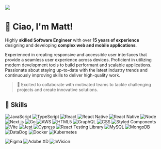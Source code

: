 ![](https://komarev.com/ghpvc/?username=borgateo&color=006bed)

# 👋 Ciao, I'm <strong>Matt!</strong>

Highly **skilled Software Engineer** with over **15 years of experience** designing and developing **complex web and mobile applications**.
 
Experienced in creating responsive and accessible user interfaces that provide a seamless user experience across devices. Proficient in utilizing modern development tools to build performant and scalable applications. Passionate about staying up-to-date with the latest industry trends and continuously improving skills to deliver high-quality work.

> 💬 Excited to collaborate with motivated teams to tackle challenging projects and create innovative solutions.

## 🚀 Skills

  ![JavaScript](https://img.shields.io/badge/-JavaScript-333333?style=flat&logo=javascript)
  ![TypeScript](https://img.shields.io/badge/-TypeScript-333333?style=flat&logo=typescript)
  ![React](https://img.shields.io/badge/-React-333333?style=flat&logo=react)
  ![React Native](https://img.shields.io/badge/-React%20Native-333333?style=flat&logo=react)
  ![React Native](https://img.shields.io/badge/-Redux-333333?style=flat&logo=redux)
  ![Node](https://img.shields.io/badge/Node.js-333333?style=flat&logo=node.js)
  ![Next.js](https://img.shields.io/badge/Next-333333?style=flat&logo=next.js)
  ![Go](https://img.shields.io/badge/Go-333333?style=flat&logo=go)
  ![AWS](https://img.shields.io/badge/-Amazon_AWS-333333?style=flat&logo=amazon-aws&logoColor=007ACC)
  ![HTML5](https://img.shields.io/badge/-HTML5-333333?style=flat&logo=HTML5)
  ![GraphQL](https://img.shields.io/badge/-GraphQL-333333?style=flat&logo=GraphQL)
  ![CSS](https://img.shields.io/badge/-CSS-333333?style=flat&logo=CSS3&logoColor=1572B6)
  ![Styled Components](https://img.shields.io/badge/-styled--components-333333?style=flat&logo=styled-components)
  ![Vite](https://img.shields.io/badge/-Vite-333333?style=flat&logo=Vite&logoColor=1572B6)
  ![Jest](https://img.shields.io/badge/-Jest-333333?style=flat&logo=jest)
  ![Cypress](https://img.shields.io/badge/-Cypress-333333?style=flat&logo=cypress)
  ![React Testing Library](https://img.shields.io/badge/-testing%20library-333333?style=flat&logo=testing-library)
  ![MySQL](https://img.shields.io/badge/-MySQL-333333?style=flat&logo=mysql)
  ![MongoDB](https://img.shields.io/badge/-MongoDB-333333?style=flat&logo=mongodb)
  ![DataDog](https://img.shields.io/badge/-DataDog-333333?style=flat&logo=datadog)
  ![Docker](https://img.shields.io/badge/-Docker-333333?style=flat&logo=docker)
  ![Kubernetes](https://img.shields.io/badge/-Kubernetes-333333?style=flat&logo=kubernetes)

  ![Figma](https://img.shields.io/badge/-Figma-333333?style=flat&logo=figma&logoColor=007ACC)
  ![Adobe XD](https://img.shields.io/badge/-Adobe%20XD-333333?style=flat&logo=adobe-xd&logoColor=007ACC)
  ![InVision](https://img.shields.io/badge/-InVision-333333?style=flat&logo=invision&logoColor=007ACC)
  
